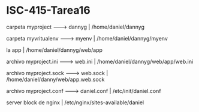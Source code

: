 # ISC-415-Tarea16

carpeta myproject ---> dannyg | /home/daniel/dannyg

carpeta myvritualenv ---> myenv | /home/daniel/dannyg/myenv

la app | /home/daniel/dannyg/web/app

archivo myproject.ini ---> web.ini | /home/daniel/dannyg/web/app/web.ini

archivo myproject.sock ---> web.sock | /home/daniel/danny/web/app.web.sock

archivo myproject.conf ---> daniel.conf | /etc/init/daniel.conf

server block de nginx | /etc/nginx/sites-available/daniel
